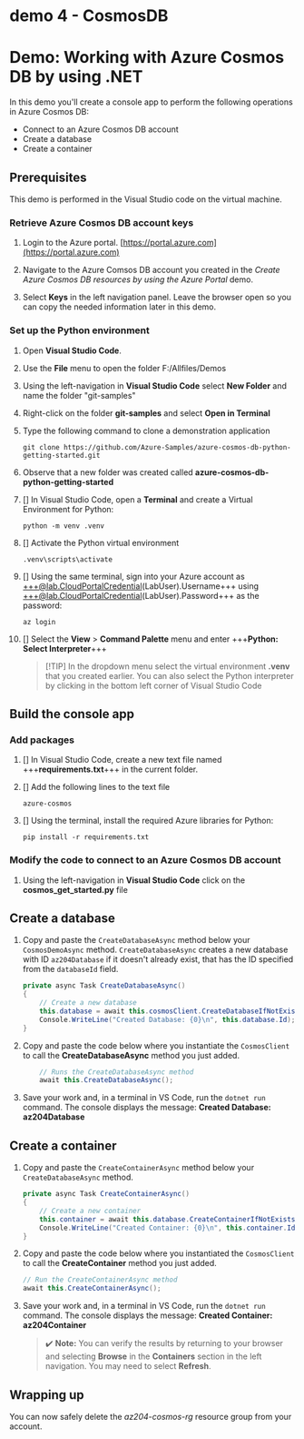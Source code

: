 # demo 4 - CosmosDB

# Demo: Working with Azure Cosmos DB by using .NET

In this demo you'll create a console app to perform the following operations in Azure Cosmos DB:

* Connect to an Azure Cosmos DB account
* Create a database
* Create a container

## Prerequisites

This demo is performed in the Visual Studio code on the virtual machine.

### Retrieve Azure Cosmos DB account keys

1.  Login to the Azure portal. [https://portal.azure.com](https://portal.azure.com)

1.  Navigate to the Azure Comsos DB account you created in the *Create Azure Cosmos DB resources by using the Azure Portal* demo.

1.  Select **Keys** in the left navigation panel. Leave the browser open so you can copy the needed information later in this demo.

### Set up the Python environment

1.  Open **Visual Studio Code**.

1.  Use the **File** menu to open the folder F:/Allfiles/Demos

1.  Using the left-navigation in **Visual Studio Code** select **New Folder** and name the folder "git-samples"

1.  Right-click on the folder **git-samples** and select **Open in Terminal**

1.  Type the following command to clone a demonstration application

    ```
    git clone https://github.com/Azure-Samples/azure-cosmos-db-python-getting-started.git
    ```
1.  Observe that a new folder was created called **azure-cosmos-db-python-getting-started**

1. [] In Visual Studio Code, open a **Terminal** and create a Virtual Environment for Python:

    ```
    python -m venv .venv
    ```
1.  [] Activate the Python virtual environment

    ```
    .venv\scripts\activate
    ```
    
1. [] Using the same terminal, sign into your Azure account as +++@lab.CloudPortalCredential(LabUser).Username+++ using +++@lab.CloudPortalCredential(LabUser).Password+++ as the password:

    ```
    az login
    ```

1. [] Select the **View** > **Command Palette** menu and enter +++**Python: Select Interpreter**+++
    
    >[!TIP] In the dropdown menu select the virtual environment **.venv** that you created earlier.  You can also select the Python interpreter by clicking in the bottom left corner of Visual Studio Code


## Build the console app

### Add packages 

1. [] In Visual Studio Code, create a new text file named +++**requirements.txt**+++ in the current folder. 

1. [] Add the following lines to the text file
    
    ```
    azure-cosmos

    ```
1. [] Using the terminal, install the required Azure libraries for Python:

    ```
    pip install -r requirements.txt
    ```

### Modify the code to connect to an Azure Cosmos DB account

1. Using the left-navigation in **Visual Studio Code** click on the **cosmos_get_started.py** file


## Create a database

1. Copy and paste the `CreateDatabaseAsync` method below your `CosmosDemoAsync` method. `CreateDatabaseAsync` creates a new database with ID `az204Database` if it doesn't already exist, that has the ID specified from the `databaseId` field.

    ```csharp
    private async Task CreateDatabaseAsync()
    {
        // Create a new database
        this.database = await this.cosmosClient.CreateDatabaseIfNotExistsAsync(databaseId);
        Console.WriteLine("Created Database: {0}\n", this.database.Id);
    }
    ```

2. Copy and paste the code below where you instantiate the `CosmosClient` to call the **CreateDatabaseAsync** method you just added.

    ```csharp
        // Runs the CreateDatabaseAsync method
        await this.CreateDatabaseAsync();
    ```

3. Save your work and, in a terminal in VS Code, run the `dotnet run` command. The console displays the message: **Created Database: az204Database** 


## Create a container

1. Copy and paste the `CreateContainerAsync` method below your `CreateDatabaseAsync` method. 

    ```csharp
    private async Task CreateContainerAsync()
    {
        // Create a new container
        this.container = await this.database.CreateContainerIfNotExistsAsync(containerId, "/LastName");
        Console.WriteLine("Created Container: {0}\n", this.container.Id);
    }
    ```

2. Copy and paste the code below where you instantiated the `CosmosClient` to call the **CreateContainer** method you just added.

    ```csharp
    // Run the CreateContainerAsync method
    await this.CreateContainerAsync();
    ```

3. Save your work and, in a terminal in VS Code, run the `dotnet run` command. The console displays the message: **Created Container: az204Container** 
        
    >✔️ **Note:** You can verify the results by returning to your browser and selecting **Browse** in the **Containers** section in the left navigation. You may need to select **Refresh**.
    

## Wrapping up

You can now safely delete the *az204-cosmos-rg* resource group from your account.
